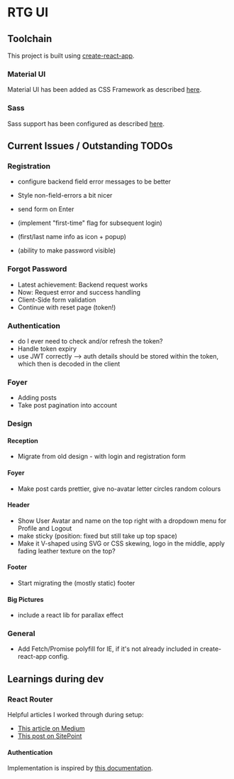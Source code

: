 # RTG UI

## Toolchain

This project is built using [create-react-app](https://github.com/facebookincubator/create-react-app).

### Material UI

Material UI has been added as CSS Framework as described [here](https://stackoverflow.com/a/44197904).

### Sass

Sass support has been configured as described [here](https://github.com/facebookincubator/create-react-app/blob/master/packages/react-scripts/template/README.md#adding-a-css-preprocessor-sass-less-etc).

## Current Issues / Outstanding TODOs

### Registration

* configure backend field error messages to be better
* Style non-field-errors a bit nicer
* send form on Enter

* (implement "first-time" flag for subsequent login)
* (first/last name info as icon + popup)
* (ability to make password visible)

### Forgot Password

* Latest achievement: Backend request works
* Now: Request error and success handling
* Client-Side form validation
* Continue with reset page (token!)

### Authentication

* do I ever need to check and/or refresh the token?
* Handle token expiry
* use JWT correctly --> auth details should be stored within the token, which then is decoded in the client

### Foyer

* Adding posts
* Take post pagination into account

### Design

#### Reception
* Migrate from old design - with login and registration form

#### Foyer
* Make post cards prettier, give no-avatar letter circles random colours

#### Header
* Show User Avatar and name on the top right with a dropdown menu for Profile and Logout
* make sticky (position: fixed but still take up top space)
* Make it V-shaped using SVG or CSS skewing, logo in the middle, apply fading leather texture on the top?

#### Footer
* Start migrating the (mostly static) footer

#### Big Pictures
* include a react lib for parallax effect

### General
* Add Fetch/Promise polyfill for IE, if it's not already included in create-react-app config.

## Learnings during dev

### React Router

Helpful articles I worked through during setup:
* [This article on Medium](https://medium.com/@pshrmn/a-simple-react-router-v4-tutorial-7f23ff27adf)
* [This post on SitePoint](https://www.sitepoint.com/react-router-v4-complete-guide/)

#### Authentication

Implementation is inspired by [this documentation](https://reacttraining.com/react-router/web/example/auth-workflow).